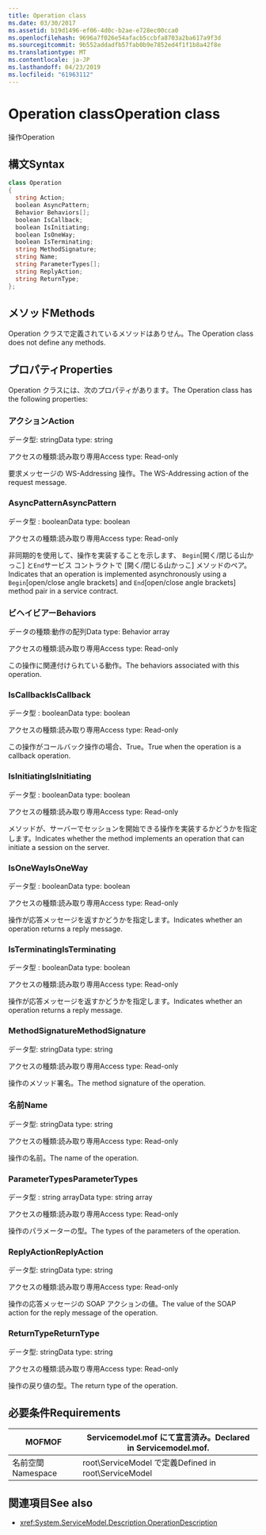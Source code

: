 ```yaml
---
title: Operation class
ms.date: 03/30/2017
ms.assetid: b19d1496-ef06-4d0c-b2ae-e728ec00cca0
ms.openlocfilehash: 9696a7f026e54afacb5ccbfa8703a2ba617a9f3d
ms.sourcegitcommit: 9b552addadfb57fab0b9e7852ed4f1f1b8a42f8e
ms.translationtype: MT
ms.contentlocale: ja-JP
ms.lasthandoff: 04/23/2019
ms.locfileid: "61963112"
---
```

# <a name="operation-class"></a><span data-ttu-id="4f3c5-102">Operation class</span><span class="sxs-lookup"><span data-stu-id="4f3c5-102">Operation class</span></span>
<span data-ttu-id="4f3c5-103">操作</span><span class="sxs-lookup"><span data-stu-id="4f3c5-103">Operation</span></span>  
  
## <a name="syntax"></a><span data-ttu-id="4f3c5-104">構文</span><span class="sxs-lookup"><span data-stu-id="4f3c5-104">Syntax</span></span>  
  
```csharp
class Operation  
{  
  string Action;  
  boolean AsyncPattern;  
  Behavior Behaviors[];  
  boolean IsCallback;  
  boolean IsInitiating;  
  boolean IsOneWay;  
  boolean IsTerminating;  
  string MethodSignature;  
  string Name;  
  string ParameterTypes[];  
  string ReplyAction;  
  string ReturnType;  
};  
```  
  
## <a name="methods"></a><span data-ttu-id="4f3c5-105">メソッド</span><span class="sxs-lookup"><span data-stu-id="4f3c5-105">Methods</span></span>  
 <span data-ttu-id="4f3c5-106">Operation クラスで定義されているメソッドはありせん。</span><span class="sxs-lookup"><span data-stu-id="4f3c5-106">The Operation class does not define any methods.</span></span>  
  
## <a name="properties"></a><span data-ttu-id="4f3c5-107">プロパティ</span><span class="sxs-lookup"><span data-stu-id="4f3c5-107">Properties</span></span>  
 <span data-ttu-id="4f3c5-108">Operation クラスには、次のプロパティがあります。</span><span class="sxs-lookup"><span data-stu-id="4f3c5-108">The Operation class has the following properties:</span></span>  
  
### <a name="action"></a><span data-ttu-id="4f3c5-109">アクション</span><span class="sxs-lookup"><span data-stu-id="4f3c5-109">Action</span></span>  
 <span data-ttu-id="4f3c5-110">データ型: string</span><span class="sxs-lookup"><span data-stu-id="4f3c5-110">Data type: string</span></span>  
  
 <span data-ttu-id="4f3c5-111">アクセスの種類:読み取り専用</span><span class="sxs-lookup"><span data-stu-id="4f3c5-111">Access type: Read-only</span></span>  
  
 <span data-ttu-id="4f3c5-112">要求メッセージの WS-Addressing 操作。</span><span class="sxs-lookup"><span data-stu-id="4f3c5-112">The WS-Addressing action of the request message.</span></span>  
  
### <a name="asyncpattern"></a><span data-ttu-id="4f3c5-113">AsyncPattern</span><span class="sxs-lookup"><span data-stu-id="4f3c5-113">AsyncPattern</span></span>  
 <span data-ttu-id="4f3c5-114">データ型 : boolean</span><span class="sxs-lookup"><span data-stu-id="4f3c5-114">Data type: boolean</span></span>  
  
 <span data-ttu-id="4f3c5-115">アクセスの種類:読み取り専用</span><span class="sxs-lookup"><span data-stu-id="4f3c5-115">Access type: Read-only</span></span>  
  
 <span data-ttu-id="4f3c5-116">非同期的を使用して、操作を実装することを示します、 `Begin`[開く/閉じる山かっこ] と`End`サービス コントラクトで [開く/閉じる山かっこ] メソッドのペア。</span><span class="sxs-lookup"><span data-stu-id="4f3c5-116">Indicates that an operation is implemented asynchronously using a `Begin`[open/close angle brackets] and `End`[open/close angle brackets] method pair in a service contract.</span></span>  
  
### <a name="behaviors"></a><span data-ttu-id="4f3c5-117">ビヘイビアー</span><span class="sxs-lookup"><span data-stu-id="4f3c5-117">Behaviors</span></span>  
 <span data-ttu-id="4f3c5-118">データの種類:動作の配列</span><span class="sxs-lookup"><span data-stu-id="4f3c5-118">Data type: Behavior array</span></span>  
  
 <span data-ttu-id="4f3c5-119">アクセスの種類:読み取り専用</span><span class="sxs-lookup"><span data-stu-id="4f3c5-119">Access type: Read-only</span></span>  
  
 <span data-ttu-id="4f3c5-120">この操作に関連付けられている動作。</span><span class="sxs-lookup"><span data-stu-id="4f3c5-120">The behaviors associated with this operation.</span></span>  
  
### <a name="iscallback"></a><span data-ttu-id="4f3c5-121">IsCallback</span><span class="sxs-lookup"><span data-stu-id="4f3c5-121">IsCallback</span></span>  
 <span data-ttu-id="4f3c5-122">データ型 : boolean</span><span class="sxs-lookup"><span data-stu-id="4f3c5-122">Data type: boolean</span></span>  
  
 <span data-ttu-id="4f3c5-123">アクセスの種類:読み取り専用</span><span class="sxs-lookup"><span data-stu-id="4f3c5-123">Access type: Read-only</span></span>  
  
 <span data-ttu-id="4f3c5-124">この操作がコールバック操作の場合、True。</span><span class="sxs-lookup"><span data-stu-id="4f3c5-124">True when the operation is a callback operation.</span></span>  
  
### <a name="isinitiating"></a><span data-ttu-id="4f3c5-125">IsInitiating</span><span class="sxs-lookup"><span data-stu-id="4f3c5-125">IsInitiating</span></span>  
 <span data-ttu-id="4f3c5-126">データ型 : boolean</span><span class="sxs-lookup"><span data-stu-id="4f3c5-126">Data type: boolean</span></span>  
  
 <span data-ttu-id="4f3c5-127">アクセスの種類:読み取り専用</span><span class="sxs-lookup"><span data-stu-id="4f3c5-127">Access type: Read-only</span></span>  
  
 <span data-ttu-id="4f3c5-128">メソッドが、サーバーでセッションを開始できる操作を実装するかどうかを指定します。</span><span class="sxs-lookup"><span data-stu-id="4f3c5-128">Indicates whether the method implements an operation that can initiate a session on the server.</span></span>  
  
### <a name="isoneway"></a><span data-ttu-id="4f3c5-129">IsOneWay</span><span class="sxs-lookup"><span data-stu-id="4f3c5-129">IsOneWay</span></span>  
 <span data-ttu-id="4f3c5-130">データ型 : boolean</span><span class="sxs-lookup"><span data-stu-id="4f3c5-130">Data type: boolean</span></span>  
  
 <span data-ttu-id="4f3c5-131">アクセスの種類:読み取り専用</span><span class="sxs-lookup"><span data-stu-id="4f3c5-131">Access type: Read-only</span></span>  
  
 <span data-ttu-id="4f3c5-132">操作が応答メッセージを返すかどうかを指定します。</span><span class="sxs-lookup"><span data-stu-id="4f3c5-132">Indicates whether an operation returns a reply message.</span></span>  
  
### <a name="isterminating"></a><span data-ttu-id="4f3c5-133">IsTerminating</span><span class="sxs-lookup"><span data-stu-id="4f3c5-133">IsTerminating</span></span>  
 <span data-ttu-id="4f3c5-134">データ型 : boolean</span><span class="sxs-lookup"><span data-stu-id="4f3c5-134">Data type: boolean</span></span>  
  
 <span data-ttu-id="4f3c5-135">アクセスの種類:読み取り専用</span><span class="sxs-lookup"><span data-stu-id="4f3c5-135">Access type: Read-only</span></span>  
  
 <span data-ttu-id="4f3c5-136">操作が応答メッセージを返すかどうかを指定します。</span><span class="sxs-lookup"><span data-stu-id="4f3c5-136">Indicates whether an operation returns a reply message.</span></span>  
  
### <a name="methodsignature"></a><span data-ttu-id="4f3c5-137">MethodSignature</span><span class="sxs-lookup"><span data-stu-id="4f3c5-137">MethodSignature</span></span>  
 <span data-ttu-id="4f3c5-138">データ型: string</span><span class="sxs-lookup"><span data-stu-id="4f3c5-138">Data type: string</span></span>  
  
 <span data-ttu-id="4f3c5-139">アクセスの種類:読み取り専用</span><span class="sxs-lookup"><span data-stu-id="4f3c5-139">Access type: Read-only</span></span>  
  
 <span data-ttu-id="4f3c5-140">操作のメソッド署名。</span><span class="sxs-lookup"><span data-stu-id="4f3c5-140">The method signature of the operation.</span></span>  
  
### <a name="name"></a><span data-ttu-id="4f3c5-141">名前</span><span class="sxs-lookup"><span data-stu-id="4f3c5-141">Name</span></span>  
 <span data-ttu-id="4f3c5-142">データ型: string</span><span class="sxs-lookup"><span data-stu-id="4f3c5-142">Data type: string</span></span>  
  
 <span data-ttu-id="4f3c5-143">アクセスの種類:読み取り専用</span><span class="sxs-lookup"><span data-stu-id="4f3c5-143">Access type: Read-only</span></span>  
  
 <span data-ttu-id="4f3c5-144">操作の名前。</span><span class="sxs-lookup"><span data-stu-id="4f3c5-144">The name of the operation.</span></span>  
  
### <a name="parametertypes"></a><span data-ttu-id="4f3c5-145">ParameterTypes</span><span class="sxs-lookup"><span data-stu-id="4f3c5-145">ParameterTypes</span></span>  
 <span data-ttu-id="4f3c5-146">データ型 : string array</span><span class="sxs-lookup"><span data-stu-id="4f3c5-146">Data type: string array</span></span>  
  
 <span data-ttu-id="4f3c5-147">アクセスの種類:読み取り専用</span><span class="sxs-lookup"><span data-stu-id="4f3c5-147">Access type: Read-only</span></span>  
  
 <span data-ttu-id="4f3c5-148">操作のパラメーターの型。</span><span class="sxs-lookup"><span data-stu-id="4f3c5-148">The types of the parameters of the operation.</span></span>  
  
### <a name="replyaction"></a><span data-ttu-id="4f3c5-149">ReplyAction</span><span class="sxs-lookup"><span data-stu-id="4f3c5-149">ReplyAction</span></span>  
 <span data-ttu-id="4f3c5-150">データ型: string</span><span class="sxs-lookup"><span data-stu-id="4f3c5-150">Data type: string</span></span>  
  
 <span data-ttu-id="4f3c5-151">アクセスの種類:読み取り専用</span><span class="sxs-lookup"><span data-stu-id="4f3c5-151">Access type: Read-only</span></span>  
  
 <span data-ttu-id="4f3c5-152">操作の応答メッセージの SOAP アクションの値。</span><span class="sxs-lookup"><span data-stu-id="4f3c5-152">The value of the SOAP action for the reply message of the operation.</span></span>  
  
### <a name="returntype"></a><span data-ttu-id="4f3c5-153">ReturnType</span><span class="sxs-lookup"><span data-stu-id="4f3c5-153">ReturnType</span></span>  
 <span data-ttu-id="4f3c5-154">データ型: string</span><span class="sxs-lookup"><span data-stu-id="4f3c5-154">Data type: string</span></span>  
  
 <span data-ttu-id="4f3c5-155">アクセスの種類:読み取り専用</span><span class="sxs-lookup"><span data-stu-id="4f3c5-155">Access type: Read-only</span></span>  
  
 <span data-ttu-id="4f3c5-156">操作の戻り値の型。</span><span class="sxs-lookup"><span data-stu-id="4f3c5-156">The return type of the operation.</span></span>  
  
## <a name="requirements"></a><span data-ttu-id="4f3c5-157">必要条件</span><span class="sxs-lookup"><span data-stu-id="4f3c5-157">Requirements</span></span>  
  
|<span data-ttu-id="4f3c5-158">MOF</span><span class="sxs-lookup"><span data-stu-id="4f3c5-158">MOF</span></span>|<span data-ttu-id="4f3c5-159">Servicemodel.mof にて宣言済み。</span><span class="sxs-lookup"><span data-stu-id="4f3c5-159">Declared in Servicemodel.mof.</span></span>|  
|---------|-----------------------------------|  
|<span data-ttu-id="4f3c5-160">名前空間</span><span class="sxs-lookup"><span data-stu-id="4f3c5-160">Namespace</span></span>|<span data-ttu-id="4f3c5-161">root\ServiceModel で定義</span><span class="sxs-lookup"><span data-stu-id="4f3c5-161">Defined in root\ServiceModel</span></span>|  
  
## <a name="see-also"></a><span data-ttu-id="4f3c5-162">関連項目</span><span class="sxs-lookup"><span data-stu-id="4f3c5-162">See also</span></span>

- <xref:System.ServiceModel.Description.OperationDescription>
